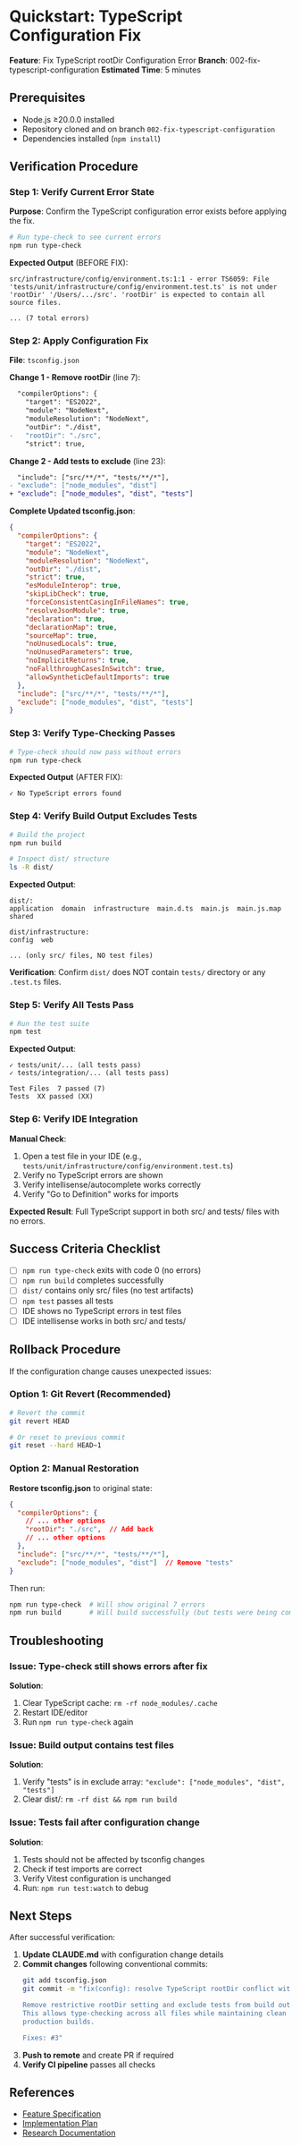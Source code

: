 # Quickstart: TypeScript Configuration Fix

**Feature**: Fix TypeScript rootDir Configuration Error
**Branch**: 002-fix-typescript-configuration
**Estimated Time**: 5 minutes

## Prerequisites

- Node.js ≥20.0.0 installed
- Repository cloned and on branch `002-fix-typescript-configuration`
- Dependencies installed (`npm install`)

## Verification Procedure

### Step 1: Verify Current Error State

**Purpose**: Confirm the TypeScript configuration error exists before applying the fix.

```bash
# Run type-check to see current errors
npm run type-check
```

**Expected Output** (BEFORE FIX):
```
src/infrastructure/config/environment.ts:1:1 - error TS6059: File 'tests/unit/infrastructure/config/environment.test.ts' is not under 'rootDir' '/Users/.../src'. 'rootDir' is expected to contain all source files.

... (7 total errors)
```

### Step 2: Apply Configuration Fix

**File**: `tsconfig.json`

**Change 1 - Remove rootDir** (line 7):
```diff
  "compilerOptions": {
    "target": "ES2022",
    "module": "NodeNext",
    "moduleResolution": "NodeNext",
    "outDir": "./dist",
-   "rootDir": "./src",
    "strict": true,
```

**Change 2 - Add tests to exclude** (line 23):
```diff
  "include": ["src/**/*", "tests/**/*"],
- "exclude": ["node_modules", "dist"]
+ "exclude": ["node_modules", "dist", "tests"]
```

**Complete Updated tsconfig.json**:
```json
{
  "compilerOptions": {
    "target": "ES2022",
    "module": "NodeNext",
    "moduleResolution": "NodeNext",
    "outDir": "./dist",
    "strict": true,
    "esModuleInterop": true,
    "skipLibCheck": true,
    "forceConsistentCasingInFileNames": true,
    "resolveJsonModule": true,
    "declaration": true,
    "declarationMap": true,
    "sourceMap": true,
    "noUnusedLocals": true,
    "noUnusedParameters": true,
    "noImplicitReturns": true,
    "noFallthroughCasesInSwitch": true,
    "allowSyntheticDefaultImports": true
  },
  "include": ["src/**/*", "tests/**/*"],
  "exclude": ["node_modules", "dist", "tests"]
}
```

### Step 3: Verify Type-Checking Passes

```bash
# Type-check should now pass without errors
npm run type-check
```

**Expected Output** (AFTER FIX):
```
✓ No TypeScript errors found
```

### Step 4: Verify Build Output Excludes Tests

```bash
# Build the project
npm run build

# Inspect dist/ structure
ls -R dist/
```

**Expected Output**:
```
dist/:
application  domain  infrastructure  main.d.ts  main.js  main.js.map  shared

dist/infrastructure:
config  web

... (only src/ files, NO test files)
```

**Verification**: Confirm `dist/` does NOT contain `tests/` directory or any `.test.ts` files.

### Step 5: Verify All Tests Pass

```bash
# Run the test suite
npm test
```

**Expected Output**:
```
✓ tests/unit/... (all tests pass)
✓ tests/integration/... (all tests pass)

Test Files  7 passed (7)
Tests  XX passed (XX)
```

### Step 6: Verify IDE Integration

**Manual Check**:
1. Open a test file in your IDE (e.g., `tests/unit/infrastructure/config/environment.test.ts`)
2. Verify no TypeScript errors are shown
3. Verify intellisense/autocomplete works correctly
4. Verify "Go to Definition" works for imports

**Expected Result**: Full TypeScript support in both src/ and tests/ files with no errors.

## Success Criteria Checklist

- [ ] `npm run type-check` exits with code 0 (no errors)
- [ ] `npm run build` completes successfully
- [ ] `dist/` contains only src/ files (no test artifacts)
- [ ] `npm test` passes all tests
- [ ] IDE shows no TypeScript errors in test files
- [ ] IDE intellisense works in both src/ and tests/

## Rollback Procedure

If the configuration change causes unexpected issues:

### Option 1: Git Revert (Recommended)

```bash
# Revert the commit
git revert HEAD

# Or reset to previous commit
git reset --hard HEAD~1
```

### Option 2: Manual Restoration

**Restore tsconfig.json** to original state:
```json
{
  "compilerOptions": {
    // ... other options
    "rootDir": "./src",  // Add back
    // ... other options
  },
  "include": ["src/**/*", "tests/**/*"],
  "exclude": ["node_modules", "dist"]  // Remove "tests"
}
```

Then run:
```bash
npm run type-check  # Will show original 7 errors
npm run build       # Will build successfully (but tests were being compiled)
```

## Troubleshooting

### Issue: Type-check still shows errors after fix

**Solution**:
1. Clear TypeScript cache: `rm -rf node_modules/.cache`
2. Restart IDE/editor
3. Run `npm run type-check` again

### Issue: Build output contains test files

**Solution**:
1. Verify "tests" is in exclude array: `"exclude": ["node_modules", "dist", "tests"]`
2. Clear dist/: `rm -rf dist && npm run build`

### Issue: Tests fail after configuration change

**Solution**:
1. Tests should not be affected by tsconfig changes
2. Check if test imports are correct
3. Verify Vitest configuration is unchanged
4. Run: `npm run test:watch` to debug

## Next Steps

After successful verification:

1. **Update CLAUDE.md** with configuration change details
2. **Commit changes** following conventional commits:
   ```bash
   git add tsconfig.json
   git commit -m "fix(config): resolve TypeScript rootDir conflict with test files

   Remove restrictive rootDir setting and exclude tests from build output.
   This allows type-checking across all files while maintaining clean
   production builds.

   Fixes: #3"
   ```
3. **Push to remote** and create PR if required
4. **Verify CI pipeline** passes all checks

## References

- [Feature Specification](./spec.md)
- [Implementation Plan](./plan.md)
- [Research Documentation](./research.md)
